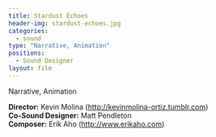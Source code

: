 ```yaml
---
title: Stardust Echoes
header-img: stardust-echoes.jpg
categories:
  - sound
type: "Narrative, Animation"
positions:
  - Sound Designer
layout: film
---
```

Narrative, Animation

**Director:** Kevin Molina (<http://kevinmolina-ortiz.tumblr.com>)  
**Co-Sound Designer:** Matt Pendleton  
**Composer:** Erik Aho (<http://www.erikaho.com>)  

<div class="center-block auto-resizable-iframe">
  <div>
    
  </div>
</div>